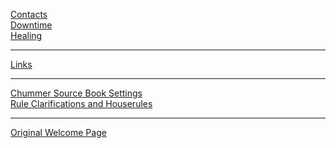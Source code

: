 [Contacts](Contacts)
<br>[Downtime](Downtime)
<br>[Healing](Miscellaneous/Healing.md)

---

[Links](Miscellaneous/Links.md)

---

[Chummer Source Book Settings](Miscellaneous/ChummerSourceBook.md)
<br>[Rule Clarifications and Houserules](Miscellaneous/RuleClarificationsAndHouserules.md)

---

[Original Welcome Page](Miscellaneous/Welcome_Original.md)
